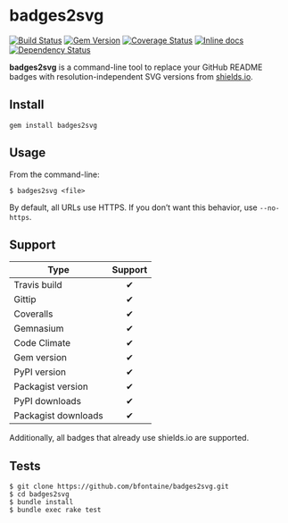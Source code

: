# badges2svg

[![Build Status](https://img.shields.io/travis/bfontaine/badges2svg.svg)](https://travis-ci.org/bfontaine/badges2svg)
[![Gem Version](https://img.shields.io/gem/v/badges2svg.svg)](http://badge.fury.io/rb/badges2svg)
[![Coverage Status](https://img.shields.io/coveralls/bfontaine/badges2svg.svg)](https://coveralls.io/r/bfontaine/badges2svg)
[![Inline docs](http://inch-ci.org/github/bfontaine/badges2svg.svg)](http://inch-ci.org/github/bfontaine/badges2svg)
[![Dependency Status](https://img.shields.io/gemnasium/bfontaine/badges2svg.svg)](https://gemnasium.com/bfontaine/badges2svg)

**badges2svg** is a command-line tool to replace your GitHub README badges with
resolution-independent SVG versions from [shields.io][].

[shields.io]: http://shields.io/

## Install

```
gem install badges2svg
```

## Usage

From the command-line:

```
$ badges2svg <file>
```

By default, all URLs use HTTPS. If you don’t want this behavior, use
`--no-https`.

<!--
## Example

```
$ badges2svg README.md
```

TODO show 'cat README' before and after -->

## Support

| Type                | Support   |
|---------------------|:---------:|
| Travis build        | ✔         |
| Gittip              | ✔         |
| Coveralls           | ✔         |
| Gemnasium           | ✔         |
| Code Climate        | ✔         |
| Gem version         | ✔         |
| PyPI version        | ✔         |
| Packagist version   | ✔         |
| PyPI downloads      | ✔         |
| Packagist downloads | ✔         |

Additionally, all badges that already use shields.io are supported.

## Tests

```
$ git clone https://github.com/bfontaine/badges2svg.git
$ cd badges2svg
$ bundle install
$ bundle exec rake test
```


